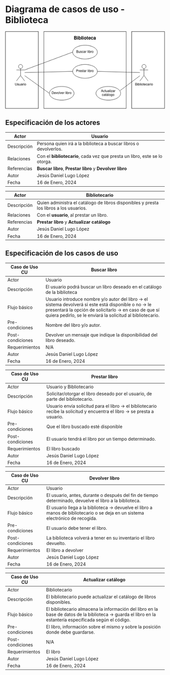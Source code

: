 # Diagrama de casos de uso - Biblioteca
<div align=center>

![img](diagrama-biblioteca.drawio.png)

</div>

## Especificación de los actores

|  Actor | Usuario |
|---|---|
| Descripción  | Persona quien irá a la biblioteca a buscar libros o devolverlos. |
| Relaciones | Con el **bibliotecario**, cada vez que presta un libro, este se lo otorga. |
| Referencias | **Buscar libro**, **Prestar libro** y **Devolver libro** |   
| Autor  | Jesús Daniel Lugo López |
|Fecha | 16 de Enero, 2024 |

|  Actor | Bibliotecario |
|---|---|
| Descripción  | Quien administra el catálogo de libros disponibles y presta los libros a los usuarios. |
| Relaciones | Con el **usuario**, al prestar un libro.  |
| Referencias | **Prestar libro** y **Actualizar catálogo** |   
| Autor  | Jesús Daniel Lugo López |
|Fecha | 16 de Enero, 2024 |


## Especificación de los casos de uso

  |  Caso de Uso	CU | Buscar libro  |
  |---|---|
  | Actor  |  Usuario |
  | Descripción | El usuario podrá buscar un libro deseado en el catálogo de la biblioteca |
  | Flujo básico | Usuario introduce nombre y/o autor del libro -> el sistema devolverá si este está disponible o no -> le presentará la opción de solicitarlo -> en caso de que sí quiera pedirlo, se le enviará la solicitud al bibliotecario. |
  | Pre-condiciones | Nombre del libro y/o autor.  |  
  | Post-condiciones  | Devolver un mensaje que indique la disponibilidad del libro deseado.  |  
  |  Requerimientos | N/A |
  | Autor  | Jesús Daniel Lugo López |
  |Fecha | 16 de Enero, 2024 |
  
  |  Caso de Uso	CU | Prestar libro  |
  |---|---|
  | Actor  |  Usuario y Bibliotecario |
  | Descripción | Solicitar/otorgar el libro deseado por el usuario, de parte del bibliotecario.  |
  | Flujo básico | Usuario envía solicitud para el libro -> el bibliotecario recibe la solicitud y encuentra el libro -> se presta a usuario. |
  | Pre-condiciones | Que el libro buscado esté disponible  |  
  | Post-condiciones  | El usuario tendrá el libro por un tiempo determinado.  |  
  |  Requerimientos | El libro buscado  |
  | Autor  | Jesús Daniel Lugo López |
  |Fecha | 16 de Enero, 2024 |

  |  Caso de Uso	CU | Devolver libro  |
  |---|---|
  | Actor  |  Usuario |
  | Descripción | El usuario, antes, durante o después del fin de tiempo determinado, devuelve el libro a la biblioteca.  |
  | Flujo básico | El usuario llega a la biblioteca -> devuelve el libro a manos de bibliotecario o se deja en un sistema electrónico de recogida. |
  | Pre-condiciones | El usuario debe tener el libro.  |  
  | Post-condiciones  | La biblioteca volverá a tener en su inventario el libro devuelto. |  
  |  Requerimientos | El libro a devolver  |
  | Autor  | Jesús Daniel Lugo López |
  |Fecha | 16 de Enero, 2024 |

  |  Caso de Uso	CU | Actualizar catálogo  |
  |---|---|
  | Actor  |  Bibliotecario |
  | Descripción | El bibliotecario puede actualizar el catálogo de libros disponibles.  |
  | Flujo básico | El bibliotecario almacena la información del libro en la base de datos de la biblioteca -> guarda el libro en la estantería especificada según el código. |
  | Pre-condiciones | El libro, información sobre el mismo y sobre la posición donde debe guardarse. |  
  | Post-condiciones  | N/A |  
  |  Requerimientos | El libro |
  | Autor  | Jesús Daniel Lugo López |
  |Fecha | 16 de Enero, 2024 |
